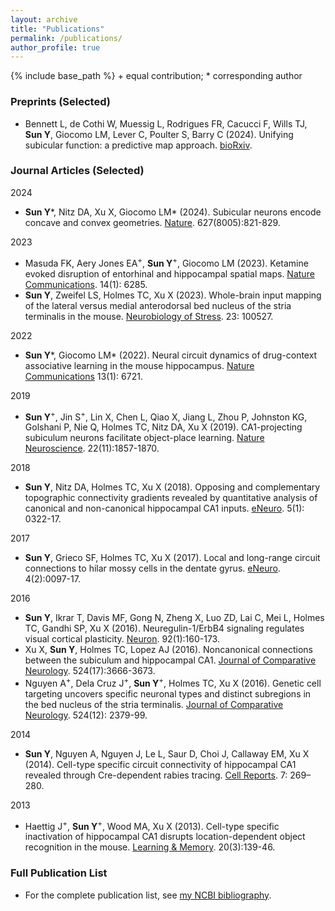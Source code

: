 ```yaml
---
layout: archive
title: "Publications"
permalink: /publications/
author_profile: true
---
```


{% include base_path %}
\+ equal contribution; * corresponding author
### Preprints (Selected)
* Bennett L, de Cothi W, Muessig L, Rodrigues FR, Cacucci F, Wills TJ, **Sun Y**, Giocomo LM, Lever C, Poulter S, Barry C (2024). Unifying subicular function: a predictive map approach. [bioRxiv](https://doi.org/10.1101/2024.11.06.622306).

### Journal Articles (Selected)

2024
* **Sun Y**\*, Nitz DA, Xu X, Giocomo LM\* (2024). Subicular neurons encode concave and convex geometries. [Nature](https://doi.org/10.1038/s41586-024-07139-z). 627(8005):821-829.

2023
* Masuda FK,  Aery Jones EA<sup>+</sup>, **Sun Y**<sup>+</sup>, Giocomo LM (2023). Ketamine evoked disruption of entorhinal and hippocampal spatial maps. [Nature Communications](https://doi.org/10.1038/s41467-023-41750-4). 14(1): 6285.
* **Sun Y**, Zweifel LS, Holmes TC, Xu X (2023). Whole-brain input mapping of the lateral versus medial anterodorsal bed nucleus of the stria terminalis in the mouse. [Neurobiology of Stress](https://doi.org/10.1016/j.ynstr.2023.100527). 23: 100527.

2022
* **Sun Y**\*, Giocomo LM\* (2022). Neural circuit dynamics of drug-context associative learning in the mouse hippocampus. [Nature Communications](https://doi.org/10.1038/s41467-022-34114-x) 13(1): 6721.

2019
* **Sun Y**<sup>+</sup>, Jin S<sup>+</sup>, Lin X, Chen L, Qiao X, Jiang L, Zhou P, Johnston KG, Golshani P, Nie Q, Holmes TC, Nitz DA, Xu X (2019). CA1-projecting subiculum neurons facilitate object-place learning. [Nature Neuroscience](https://doi.org/10.1038/s41593-019-0496-y). 22(11):1857-1870.

2018
* **Sun Y**, Nitz DA, Holmes TC, Xu X (2018). Opposing and complementary topographic connectivity gradients revealed by quantitative analysis of canonical and non-canonical hippocampal CA1 inputs. [eNeuro](https://doi.org/10.1523/ENEURO.0322-17.2018). 5(1): 0322-17.

2017
* **Sun Y**, Grieco SF, Holmes TC, Xu X (2017). Local and long-range circuit connections to hilar mossy cells in the dentate gyrus. [eNeuro](https://doi.org/10.1523/ENEURO.0097-17.2017). 4(2):0097-17.

2016
* **Sun Y**, Ikrar T, Davis MF, Gong N, Zheng X, Luo ZD, Lai C, Mei L, Holmes TC, Gandhi SP, Xu X (2016). Neuregulin-1/ErbB4 signaling regulates visual cortical plasticity. [Neuron](https://doi.org/10.1016/j.neuron.2016.08.033). 92(1):160-173.
* Xu X, **Sun Y**, Holmes TC, Lopez AJ (2016). Noncanonical connections between the subiculum and hippocampal CA1. [Journal of Comparative Neurology](https://doi.org/10.1002/cne.24024). 524(17):3666-3673. 
* Nguyen A<sup>+</sup>, Dela Cruz J<sup>+</sup>, **Sun Y**<sup>+</sup>, Holmes TC, Xu X (2016). Genetic cell targeting uncovers specific neuronal types and distinct subregions in the bed nucleus of the stria terminalis. [Journal of Comparative Neurology](https://doi.org/10.1002/cne.23954). 524(12): 2379-99. 

2014
* **Sun Y**, Nguyen A, Nguyen J, Le L, Saur D, Choi J, Callaway EM, Xu X (2014). Cell-type specific circuit connectivity of hippocampal CA1 revealed through Cre-dependent rabies tracing. [Cell Reports](https://doi.org/10.1016/j.celrep.2014.02.030). 7: 269–280.

2013
* Haettig J<sup>+</sup>, **Sun Y**<sup>+</sup>, Wood MA, Xu X (2013). Cell-type specific inactivation of hippocampal CA1 disrupts location-dependent object recognition in the mouse. [Learning & Memory](https://doi.org/10.1101/lm.027847.112). 20(3):139-46. 

### Full Publication List
* For the complete publication list, see [my NCBI bibliography](https://www.ncbi.nlm.nih.gov/myncbi/yanjun.sun.1/bibliography/public/).